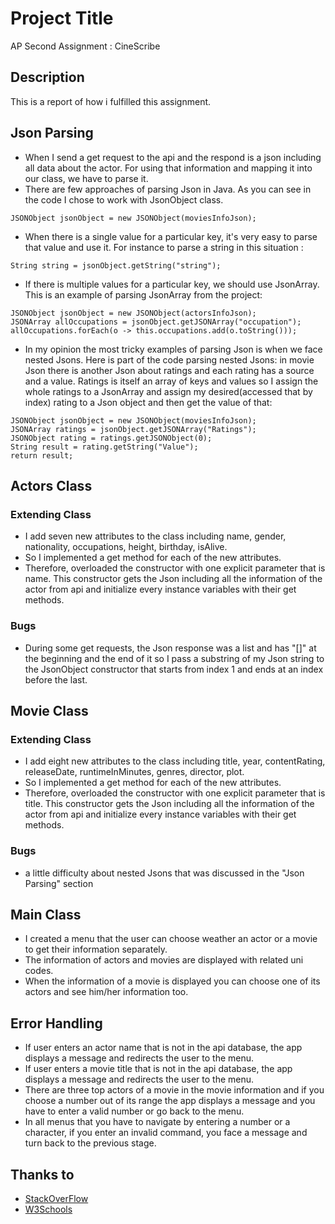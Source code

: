 # Project Title

AP Second Assignment : CineScribe

## Description

This is a report of how i fulfilled this assignment.

## Json Parsing

* When I send a get request to the api and the respond is a json including all data about the actor. For using that information and mapping it into our class, we have to parse it.
* There are few approaches of parsing Json in Java. As you can see in the code I chose to work with JsonObject class.
```
JSONObject jsonObject = new JSONObject(moviesInfoJson);
```
* When there is a single value for a particular key, it's very easy to parse that value and use it. For instance to parse a string in this situation :
```
String string = jsonObject.getString("string");
```
* If there is multiple values for a particular key, we should use JsonArray. This is an example of parsing JsonArray from the project:
```
JSONObject jsonObject = new JSONObject(actorsInfoJson);
JSONArray allOccupations = jsonObject.getJSONArray("occupation");
allOccupations.forEach(o -> this.occupations.add(o.toString()));
```
* In my opinion the most tricky examples of parsing Json is when we face nested Jsons. Here is part of the code parsing nested Jsons: in movie Json there is another Json about ratings and each rating has a source and a value. Ratings is itself an array of keys and values so I assign the whole ratings to a JsonArray and assign my desired(accessed that by index) rating to a Json object and then get the value of that:   
```
JSONObject jsonObject = new JSONObject(moviesInfoJson);
JSONArray ratings = jsonObject.getJSONArray("Ratings");
JSONObject rating = ratings.getJSONObject(0);
String result = rating.getString("Value");
return result;
```

## Actors Class

### Extending Class

* I add seven new attributes to the class including name, gender, nationality, occupations, height, birthday, isAlive.
* So I implemented a get method for each of the new attributes.
* Therefore, overloaded the constructor with one explicit parameter that is name. This constructor gets the Json including all the information of the actor from api and initialize every instance variables with their get methods. 

### Bugs

* During some get requests, the Json response was a list and has "[]" at the beginning and the end of it so I pass a substring of my Json string to the JsonObject constructor that starts from index 1 and ends at an index before the last. 

## Movie Class

### Extending Class

* I add eight new attributes to the class including title, year, contentRating, releaseDate, runtimeInMinutes, genres, director, plot.
* So I implemented a get method for each of the new attributes.
* Therefore, overloaded the constructor with one explicit parameter that is title. This constructor gets the Json including all the information of the actor from api and initialize every instance variables with their get methods.

### Bugs

* a little difficulty about nested Jsons that was discussed in the "Json Parsing" section 

## Main Class

* I created a menu that the user can choose weather an actor or a movie to get their information separately.
* The information of actors and movies are displayed with related uni codes.
* When the information of a movie is displayed you can choose one of its actors and see him/her information too.

## Error Handling

* If user enters an actor name that is not in the api database, the app displays a message and redirects the user to the menu.
* If user enters a movie title that is not in the api database, the app displays a message and redirects the user to the menu.
* There are three top actors of a movie in the movie information and if you choose a number out of its range the app displays a message and you have to enter a valid number or go back to the menu.
* In all menus that you have to navigate by entering a number or a character, if you enter an invalid command, you face a message and turn back to the previous stage. 

## Thanks to

* [StackOverFlow](https://stackoverflow.com)
* [W3Schools](https://www.w3schools.com/Java)